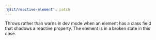 ```yaml
---
'@lit/reactive-element': patch
---
```


Throws rather than warns in dev mode when an element has a class field that shadows a reactive property. The element is in a broken state in this case.
